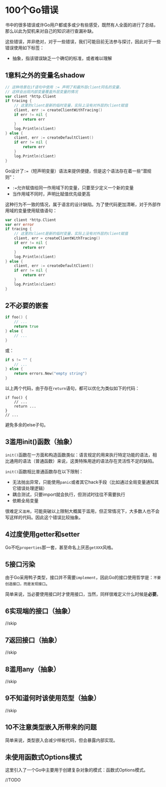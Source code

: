 # 100个Go错误

书中的很多错误或许Go用户都或多或少有些感受，既然有人全面的进行了总结，那么以此为契机来对自己的知识进行查漏补缺。

这些错误，并非绝对，对于一些错误，我们可能目前无法参与探讨，因此对于一些错误使用如下标签：

- 抽象，指该错误缺乏一个确切的标准，或者难以理解

## 1意料之外的变量名shadow

```go
// 这种场景在if语句中使用 := 声明了和最外层client同名的变量，
// 这样会出现内部变量覆盖外层变量的情况
var client *http.Client
if tracing {
    // 这里的client是新的临时变量，实际上没有对外层的client赋值
    client, err := createClientWithTracing()
    if err != nil {
        return err
    }
    log.Println(client)
} else {
    client, err := createDefaultClient()
    if err != nil {
        return err
    }
    log.Println(client)
}
```

Go设计了`:=`（短声明变量）语法来提供便捷，但是这个语法存在着一些“潜规则”：

- `:=`允许赋值给同一作用域下的变量，只要至少定义一个新的变量
- 当作用域不同时，声明比赋值优先级更高

这种行为不一致的情况，属于语言的设计缺陷。为了使代码更加清晰，对于外部作用域的变量使用赋值语句：

```go
var client *http.Client
var err error
if tracing {
    // 这里的client是新的临时变量，实际上没有对外层的client赋值
    client, err = createClientWithTracing()
    if err != nil {
        return err
    }
    log.Println(client)
} else {
    client, err := createDefaultClient()
    if err != nil {
        return err
    }
    log.Println(client)
}
```

## 2不必要的嵌套

```go
if foo() {
    // ...
    return true
} else {
    // ...
}
```

或：

```go
if s != "" {
    // ...
} else {
    return errors.New("empty string")
}
```

以上两个代码，由于存在`return`语句，都可以优化为类似如下的代码：

```
if foo() {
    // ...
    return ...
}
// ...
```

避免多余的else子句。

## 3滥用init()函数（抽象）

`init()`函数在一方面和构造函数类似：语言规定的用来执行特定功能的语法，相比通用的语法（普通函数）来说，这类特殊用途的语法存在灵活性不足的缺陷。

`init()`函数相比普通函数存在以下限制：

- 无法抛出异常，只能使用`panic`或者其它hack手段（比如通过全局变量通知其它错误处理逻辑）
- 耦合测试，只要import就会执行，但测试时往往不需要执行
- 依赖全局变量

很难定义`滥用`，可能突破以上限制大概属于滥用，但正常情况下，大多数人也不会写这样的代码。因此这个错误比较抽象。

## 4过度使用getter和setter

Go不吃`properties`那一套，甚至命名上厌恶`getXXX`风格。

## 5接口污染

由于Go采用鸭子类型，接口并不需要`implement`，因此Go的接口使用哲学是：`不要创造接口，而是发现接口`。

简单来说，当必要使用接口时才使用接口，当然，同样很难定义什么时候是**必要**。

## 6实现端的接口（抽象）

//skip

## 7返回接口（抽象）

//skip

## 8滥用any（抽象）

//skip

## 9不知道何时该使用范型（抽象）

//skip

## 10不注意类型嵌入所带来的问题

简单来说，类型嵌入会减少样板代码，但会暴露内部实现。

## 未使用函数式Options模式

这里引入了一个Go中主要用于创建复杂对象的模式：函数式Options模式。

//TODO
